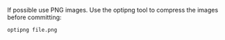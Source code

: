 If possible use PNG images. Use the optipng tool to compress the images before committing:

    optipng file.png
